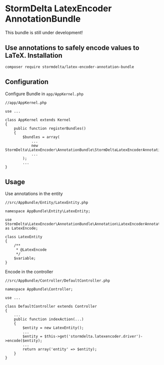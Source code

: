 StormDelta LatexEncoder AnnotationBundle
========================================
This bundle is still under development!

Use annotations to safely encode values to LaTeX.
Installation
------------
```
composer require stormdelta/latex-encoder-annotation-bundle
```
Configuration
-------------
Configure Bundle in `app/AppKernel.php`
```
//app/AppKernel.php

use ...

class AppKernel extends Kernel
{
    public function registerBundles()
    {
        $bundles = array(
            ...
            new StormDelta\LatexEncoder\AnnotationBundle\StormDeltaLatexEncoderAnnotationBundle(),
            ...
        );
        ...
}
```

Usage
-----
Use annotations in the entity
```
//src/AppBundle/Entity/LatexEntity.php

namespace AppBundle\Entity\LatexEntity;

use StormDelta\LatexEncoder\AnnotationBundle\Annotation\LatexEncoderAnnotation as LatexEncode;

class LatexEntity
{
    /**
     * @LatexEncode
     */
    $variable;
}
```

Encode in the controller
```
//src/AppBundle/Controller/DefaultController.php

namespace AppBundle\Controller;

use ...

class DefaultController extends Controller
{
    ...
    public function indexAction(...)
    {
        $entity = new LatexEntity();
        ...
        $entity = $this->get('stormdelta.latexencoder.driver')->encode($entity);
        ...
        return array('entity' => $entity);
    }
}
```
